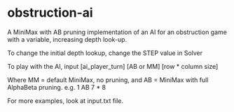 # obstruction-ai
A MiniMax with AB pruning implementation of an AI for an obstruction game with a variable, increasing depth look-up. 

To change the initial depth lookup, change the STEP value in Solver

To play with the AI, input [ai_player_turn] [AB or MM] [row * column size]

Where MM = default MiniMax, no pruning, and AB = MiniMax with full AlphaBeta pruning.
e.g.  1 AB 7 * 8

For more examples, look at input.txt file. 
